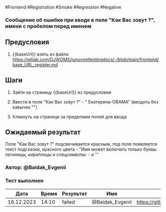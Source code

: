 #Frontend #Registration #Smoke #Regression #Negative

### Сообщение об ошибке при вводе в поле "Как Вас зовут ?", имени с пробелом перед именем

## Предусловия

1. {{baseUrl}} взять из файла https://gitlab.com/DJWOMS/junovnettestingdocs/-/blob/main/frontend/base_URL_register.md

## Шаги

1. Зайти на страницу {{baseUrl}} из предусловия

2. Ввести в поле "Как Вас зовут ?" - " Екатерина-OBAMA" (вводить без кавычек "")

3. Кликнуть на странице за пределами полей для ввода

## Ожидаемый результат

Поле "Как Вас зовут ?" подсвечивается красным, под поле появляется текст подсказки, красного цвета - "Имя может включать только буквы латиницы, кириллицы и спецсимволы: - и '"

### Автор: @Baidak_Evgenii

### Тест выполнен
|     Дата    | Время | Результат   |   Имя  | ссылка на баг |
|     ---     |  ---  |    ---      |   ---  |      ---      |
|  16.12.2023 | 14:10 |   failed   | @Baidak_Evgenii | https://gitlab.com/DJWOMS/front/-/issues/44 |
